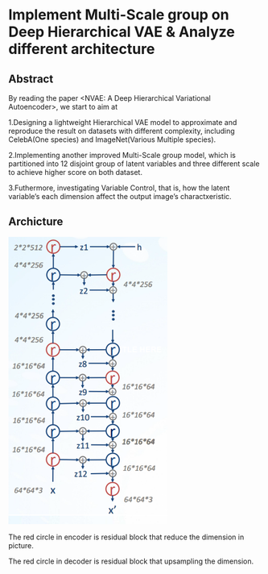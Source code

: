 # Implement Multi-Scale group on Deep Hierarchical VAE & Analyze different architecture

## Abstract

By reading the paper <NVAE: A Deep Hierarchical Variational Autoencoder>,
we start to aim at

1.Designing a lightweight Hierarchical VAE model to approximate and reproduce
the result on datasets with different complexity, including CelebA(One species)
and ImageNet(Various Multiple species).

2.Implementing another improved Multi-Scale group model, which is
partitioned into 12 disjoint group of latent variables and three different scale to
achieve higher score on both dataset.

3.Futhermore, investigating Variable Control, that is, how the latent variable’s
each dimension affect the output image’s charactxeristic.

## Archicture

![](image/a.png)

The red circle in encoder is residual block that reduce the dimension in picture.

The red circle in decoder is residual block that upsampling the dimension.
